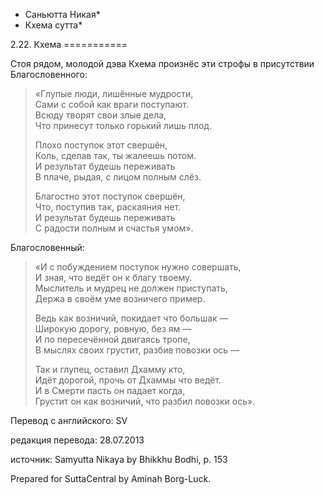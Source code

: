 * Саньютта Никая*
* Кхема сутта*

2\.22\. Кхема
\=\=\=\=\=\=\=\=\=\=\=

Стоя рядом, молодой дэва Кхема произнёс эти строфы в присутствии Благословенного:

> «Глупые люди, лишённые мудрости,  
> Сами с собой как враги поступают\.  
> Всюду творят свои злые дела,  
> Что принесут только горький лишь плод\.  
>   
> Плохо поступок этот свершён,  
> Коль, сделав так, ты жалеешь потом\.  
> И результат будешь переживать  
> В плаче, рыдая, с лицом полным слёз\.  
>   
> Благостно этот поступок свершён,  
> Что, поступив так, раскаяния нет\.  
> И результат будешь переживать  
> С радости полным и счастья умом»\.

Благословенный:

> «И с побуждением поступок нужно совершать,  
> И зная, что ведёт он к благу твоему\.  
> Мыслитель и мудрец не должен приступать,  
> Держа в своём уме возничего пример\.  
>   
> Ведь как возничий, покидает что большак —  
> Широкую дорогу, ровную, без ям —  
> И по пересечённой двигаясь тропе,  
> В мыслях своих грустит, разбив повозки ось —  
>   
> Так и глупец, оставил Дхамму кто,  
> Идёт дорогой, прочь от Дхаммы что ведёт\.  
> И в Смерти пасть он падает когда,  
> Грустит он как возничий, что разбил повозки ось»\.

Перевод с английского: SV

редакция перевода: 28\.07\.2013

источник: Samyutta Nikaya by Bhikkhu Bodhi, p\. 153

Prepared for SuttaCentral by Aminah Borg\-Luck\.